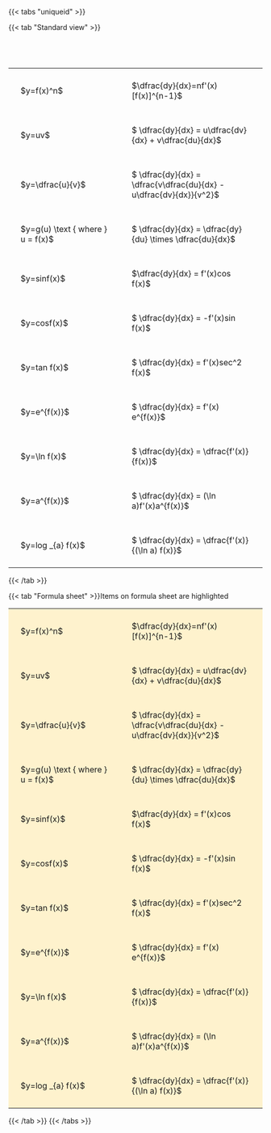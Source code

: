 ---
---

{{< tabs "uniqueid" >}}

{{< tab "Standard view" >}}

#  
<br>
<style type="text/css">
#T_640c0 th.col_heading {
  text-align: left;
  font-size: 1em;
}
#T_640c0 td {
  text-align: left;
  font-size: 1em;
  padding: 1.5em;
}
#T_640c0_row0_col0, #T_640c0_row1_col0, #T_640c0_row2_col0, #T_640c0_row3_col0, #T_640c0_row4_col0, #T_640c0_row5_col0, #T_640c0_row6_col0, #T_640c0_row7_col0, #T_640c0_row8_col0, #T_640c0_row9_col0, #T_640c0_row10_col0 {
  width: 300px;
  white-space: pre-wrap;
}
#T_640c0_row0_col1, #T_640c0_row1_col1, #T_640c0_row2_col1, #T_640c0_row3_col1, #T_640c0_row4_col1, #T_640c0_row5_col1, #T_640c0_row6_col1, #T_640c0_row7_col1, #T_640c0_row8_col1, #T_640c0_row9_col1, #T_640c0_row10_col1 {
  width: 400px;
  white-space: pre-wrap;
}
</style>
<table id="T_640c0">
  <thead>
  </thead>
  <tbody>
    <tr>
      <td id="T_640c0_row0_col0" class="data row0 col0" >$y=f(x)^n$</td>
      <td id="T_640c0_row0_col1" class="data row0 col1" >$\dfrac{dy}{dx}=nf'(x)[f(x)]^{n-1}$</td>
    </tr>
    <tr>
      <td id="T_640c0_row1_col0" class="data row1 col0" >$y=uv$</td>
      <td id="T_640c0_row1_col1" class="data row1 col1" >$ \dfrac{dy}{dx} = u\dfrac{dv}{dx} + v\dfrac{du}{dx}$</td>
    </tr>
    <tr>
      <td id="T_640c0_row2_col0" class="data row2 col0" >$y=\dfrac{u}{v}$</td>
      <td id="T_640c0_row2_col1" class="data row2 col1" >$ \dfrac{dy}{dx} = \dfrac{v\dfrac{du}{dx} - u\dfrac{dv}{dx}}{v^2}$</td>
    </tr>
    <tr>
      <td id="T_640c0_row3_col0" class="data row3 col0" >$y=g(u) \text { where } u = f(x)$</td>
      <td id="T_640c0_row3_col1" class="data row3 col1" >$ \dfrac{dy}{dx} = \dfrac{dy}{du} \times \dfrac{du}{dx}$</td>
    </tr>
    <tr>
      <td id="T_640c0_row4_col0" class="data row4 col0" >$y=sinf(x)$</td>
      <td id="T_640c0_row4_col1" class="data row4 col1" >$\dfrac{dy}{dx} = f'(x)cos f(x)$</td>
    </tr>
    <tr>
      <td id="T_640c0_row5_col0" class="data row5 col0" >$y=cosf(x)$</td>
      <td id="T_640c0_row5_col1" class="data row5 col1" >$ \dfrac{dy}{dx} = -f'(x)sin f(x)$</td>
    </tr>
    <tr>
      <td id="T_640c0_row6_col0" class="data row6 col0" >$y=tan f(x)$</td>
      <td id="T_640c0_row6_col1" class="data row6 col1" >$ \dfrac{dy}{dx} = f'(x)sec^2 f(x)$</td>
    </tr>
    <tr>
      <td id="T_640c0_row7_col0" class="data row7 col0" >$y=e^{f(x)}$</td>
      <td id="T_640c0_row7_col1" class="data row7 col1" >$ \dfrac{dy}{dx} = f'(x) e^{f(x)}$</td>
    </tr>
    <tr>
      <td id="T_640c0_row8_col0" class="data row8 col0" >$y=\ln f(x)$</td>
      <td id="T_640c0_row8_col1" class="data row8 col1" >$ \dfrac{dy}{dx} = \dfrac{f'(x)}{f(x)}$</td>
    </tr>
    <tr>
      <td id="T_640c0_row9_col0" class="data row9 col0" >$y=a^{f(x)}$</td>
      <td id="T_640c0_row9_col1" class="data row9 col1" >$ \dfrac{dy}{dx} = (\ln a)f'(x)a^{f(x)}$</td>
    </tr>
    <tr>
      <td id="T_640c0_row10_col0" class="data row10 col0" >$y=log _{a} f(x)$</td>
      <td id="T_640c0_row10_col1" class="data row10 col1" >$ \dfrac{dy}{dx} = \dfrac{f'(x)}{(\ln a) f(x)}$</td>
    </tr>
  </tbody>
</table>
{{< /tab >}}

{{< tab "Formula sheet" >}}Items on formula sheet are highlighted<style type="text/css">
#T_68d1f th.col_heading {
  text-align: left;
  font-size: 1em;
}
#T_68d1f td {
  text-align: left;
  font-size: 1em;
  padding: 1.5em;
}
#T_68d1f_row0_col0, #T_68d1f_row1_col0, #T_68d1f_row2_col0, #T_68d1f_row3_col0, #T_68d1f_row4_col0, #T_68d1f_row5_col0, #T_68d1f_row6_col0, #T_68d1f_row7_col0, #T_68d1f_row8_col0, #T_68d1f_row9_col0, #T_68d1f_row10_col0 {
  width: 300px;
  background-color: rgba(255,194,10, 0.2);
  white-space: pre-wrap;
}
#T_68d1f_row0_col1, #T_68d1f_row1_col1, #T_68d1f_row2_col1, #T_68d1f_row3_col1, #T_68d1f_row4_col1, #T_68d1f_row5_col1, #T_68d1f_row6_col1, #T_68d1f_row7_col1, #T_68d1f_row8_col1, #T_68d1f_row9_col1, #T_68d1f_row10_col1 {
  width: 400px;
  background-color: rgba(255,194,10, 0.2);
  white-space: pre-wrap;
}
</style>
<table id="T_68d1f">
  <thead>
  </thead>
  <tbody>
    <tr>
      <td id="T_68d1f_row0_col0" class="data row0 col0" >$y=f(x)^n$</td>
      <td id="T_68d1f_row0_col1" class="data row0 col1" >$\dfrac{dy}{dx}=nf'(x)[f(x)]^{n-1}$</td>
    </tr>
    <tr>
      <td id="T_68d1f_row1_col0" class="data row1 col0" >$y=uv$</td>
      <td id="T_68d1f_row1_col1" class="data row1 col1" >$ \dfrac{dy}{dx} = u\dfrac{dv}{dx} + v\dfrac{du}{dx}$</td>
    </tr>
    <tr>
      <td id="T_68d1f_row2_col0" class="data row2 col0" >$y=\dfrac{u}{v}$</td>
      <td id="T_68d1f_row2_col1" class="data row2 col1" >$ \dfrac{dy}{dx} = \dfrac{v\dfrac{du}{dx} - u\dfrac{dv}{dx}}{v^2}$</td>
    </tr>
    <tr>
      <td id="T_68d1f_row3_col0" class="data row3 col0" >$y=g(u) \text { where } u = f(x)$</td>
      <td id="T_68d1f_row3_col1" class="data row3 col1" >$ \dfrac{dy}{dx} = \dfrac{dy}{du} \times \dfrac{du}{dx}$</td>
    </tr>
    <tr>
      <td id="T_68d1f_row4_col0" class="data row4 col0" >$y=sinf(x)$</td>
      <td id="T_68d1f_row4_col1" class="data row4 col1" >$\dfrac{dy}{dx} = f'(x)cos f(x)$</td>
    </tr>
    <tr>
      <td id="T_68d1f_row5_col0" class="data row5 col0" >$y=cosf(x)$</td>
      <td id="T_68d1f_row5_col1" class="data row5 col1" >$ \dfrac{dy}{dx} = -f'(x)sin f(x)$</td>
    </tr>
    <tr>
      <td id="T_68d1f_row6_col0" class="data row6 col0" >$y=tan f(x)$</td>
      <td id="T_68d1f_row6_col1" class="data row6 col1" >$ \dfrac{dy}{dx} = f'(x)sec^2 f(x)$</td>
    </tr>
    <tr>
      <td id="T_68d1f_row7_col0" class="data row7 col0" >$y=e^{f(x)}$</td>
      <td id="T_68d1f_row7_col1" class="data row7 col1" >$ \dfrac{dy}{dx} = f'(x) e^{f(x)}$</td>
    </tr>
    <tr>
      <td id="T_68d1f_row8_col0" class="data row8 col0" >$y=\ln f(x)$</td>
      <td id="T_68d1f_row8_col1" class="data row8 col1" >$ \dfrac{dy}{dx} = \dfrac{f'(x)}{f(x)}$</td>
    </tr>
    <tr>
      <td id="T_68d1f_row9_col0" class="data row9 col0" >$y=a^{f(x)}$</td>
      <td id="T_68d1f_row9_col1" class="data row9 col1" >$ \dfrac{dy}{dx} = (\ln a)f'(x)a^{f(x)}$</td>
    </tr>
    <tr>
      <td id="T_68d1f_row10_col0" class="data row10 col0" >$y=log _{a} f(x)$</td>
      <td id="T_68d1f_row10_col1" class="data row10 col1" >$ \dfrac{dy}{dx} = \dfrac{f'(x)}{(\ln a) f(x)}$</td>
    </tr>
  </tbody>
</table>
{{< /tab >}}
{{< /tabs >}}